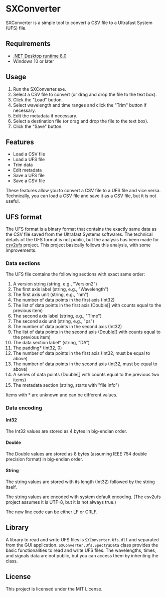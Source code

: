 
# SXConverter

SXConverter is a simple tool to convert a CSV file to a Ultrafast System (UFS) file.

## Requirements

- [.NET Desktop runtime 8.0](https://dotnet.microsoft.com/ja-jp/download/dotnet/8.0)
- Windows 10 or later

## Usage

1. Run the SXConverter.exe.
1. Select a CSV file to convert (or drag and drop the file to the text box).
1. Click the "Load" button.
1. Select wavelength and time ranges and click the "Trim" button if necessary.
1. Edit the metadata if necessary.
1. Select a destination file (or drag and drop the file to the text box).
1. Click the "Save" button.

## Features

- Load a CSV file
- Load a UFS file
- Trim data
- Edit metadata
- Save a UFS file
- Save a CSV file

These features allow you to convert a CSV file to a UFS file and vice versa.
Technically, you can load a CSV file and save it as a CSV file, but it is not useful.

## UFS format

The UFS format is a binary format that contains the exactly same data as the CSV file saved from the Ultrafast Systems softwares.
The technical details of the UFS format is not public, but the analysis has been made for [csv2ufs](https://bitbucket.org/ptapping/csv2ufs/src/master/) project.
This project basically follows this analysis, with some improvements.

### Data sections

The UFS file contains the following sections with exact same order:

1. A version string (string, e.g., "Version2")
1. The first axis label (string, e.g., "Wavelength")
1. The first axis unit (string, e.g., "nm")
1. The number of data points in the first axis (Int32)
1. The list of data points in the first axis (Double[] with counts equal to the previous item)
1. The second axis label (string, e.g., "Time")
1. The second axis unit (string, e.g., "ps")
1. The number of data points in the second axis (Int32)
1. The list of data points in the second axis (Double[] with counts equal to the previous item)
1. The data section label\* (string, "DA")
1. The padding\* (Int32, 0)
1. The number of data points in the first axis (Int32, must be equal to above)
1. The number of data points in the second axis (Int32, must be equal to above)
1. A series of data points (Double[] with counts equal to the previous two items)
1. The metadata section (string, starts with "file info")

Items with \* are unknown and can be different values.

### Data encoding

#### Int32

The Int32 values are stored as 4 bytes in big-endian order.

#### Double

The Double values are stored as 8 bytes (assuming IEEE 754 double precision format) in big-endian order.

#### String

The string values are stored with its length (Int32) followed by the string itself.

The string values are encoded with system default encoding.
(The csv2ufs project assumes it is UTF-8, but it is not always true.)

The new line code can be either LF or CRLF.

## Library

A library to read and write UFS files is `SXConverter.Ufs.dll` and separated from the GUI application.
`SXConverter.Ufs.SpectraData` class provides the basic functionalities to read and write UFS files.
The wavelengths, times, and signals data are not public, but you can access them by inheriting the class.

## License

This project is licensed under the MIT License.
